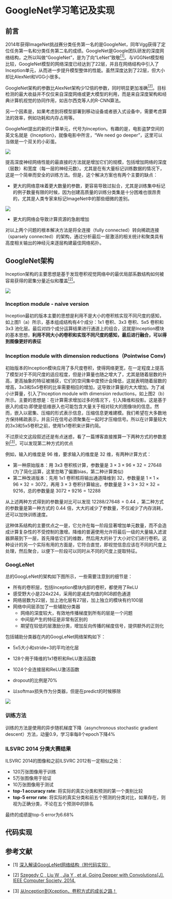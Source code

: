 # GoogleNet学习笔记及实现

## 前言

2014年获得ImageNet挑战赛分类任务第一名的是GoogleNet，同年Vgg获得了定位任务第一名和分类任务第二名的成绩。GoogleNet是Google团队研发的深度网络结构，之所以叫做“GoogleNet”，是为了向“LeNet”致敬[<sup>[1]</sup>](#refer-1)。与VGGNet模型相比较，GoogleNet模型的网络深度已经达到了22层，并且在网络结构中引入了Inception单元，从而进一步提升模型整体的性能。虽然深度达到了22层，但大小却比AlexNet和VGG小很多。

GoogleNet架构的参数比AlexNet架构少12倍的参数，同时明显更加准确[<sup>[2]</sup>](#refer-2)。目标检测的最大收益并不仅仅来自深度网络或更大模型的利用，而是来自深度架构和经典计算机视觉的协同作用，如吉尔西克等人的R-CNN算法。

另一个因素是，如果考虑到将模型部署到移动设备或者嵌入式设备中，需要考虑算法的效率，例如功耗和内存占用等。

GoogleNet提出的新的计算单元，代号为Inception。有趣的是，电影盗梦空间的英文名就是《Inception》，就像电影中所言，“We need go deeper”，这里可以当做是一个双关的小彩蛋。

![](imgs/inception_movie.png)

提高深度神经网络性能的最直接的方法就是增加它们的规模，包括增加网络的深度（层数）和宽度（每一层的神经元数）。尤其是在有大量标记训练数据的情况下，这是一个简单而安全的训练方法。但是，这个解决方案也有两个主要的缺点：

* 更大的网络意味着更大数量的参数，更容易导致过拟合，尤其是训练集中标记的例子数量有限的时候，因为创建高质量的训练分类集是十分困难也很昂贵的，尤其是人类专家来标记ImageNet中的那些细微的差别。

![](imgs/fig1.png)

* 更大的网络会导致计算资源的急剧增加

对以上两个问题的根本解决方法是将全连接（fully connected）转向稀疏连接（sparsely connected）的架构，通过分析最后一层激活的相关统计和聚类具有高度相关输出的神经元来逐层构建最佳网络拓扑。

## GoogleNet架构

Inception架构的主要思想是基于发现卷积视觉网络中的最优局部系数结构如何被容易获得的密集分量近似和覆盖[<sup>[2]</sup>](#refer-2)。

![](imgs/fig2.png)

### Inception module - naive version

Inception最初的版本主要的思想是利用不是大小的卷积核实现不同尺度的感知，如上图1（a）所示，基本组成结构有4个成分：1x1 卷积、3x3 卷积、5x5 卷积和 3x3 池化层。最后对四个成分运算结果进行通道上的组合，这就是Inception模块的基本思想，**利用不同大小的卷积和实现不同尺度的感知，最后进行融合，可以得到图像更好的表征**

### Inception module with dimension reductions（Pointwise Conv)

初始版本的Inception模块应用了多尺度卷积，使得网络更宽，在一定程度上提高了模型对于不同尺度的适应程度，但是计算量也随之增大了，尤其是随着层数的升高，更高抽象的特征被捕获，它们的空间集中度预计会降低，这就表明随着层数的增高，3x3和5x5卷积的比率需要相应的增加，这导致计算量的大大增加。为了减小计算量，引入了Inception module with dimension reductions，如上图2（b）所示。主要的思想是：在计算需求增加过多的情况下，引入降维和投影。这是基于嵌入的成功:即使是低维嵌入也可能包含大量关于相对较大的图像块的信息。然而，嵌入以密集、压缩的形式表示信息，压缩信息更难建模。我们希望在大多数地方保持稀疏表示，并且只在信号必须聚集在一起时才压缩信号。所以在计算量较大的3x3和5x5卷积之前，使用1x1卷积来计算约简。

不过原论文这段叙述还是有点迷惑，看了一篇博客直接推算一下两种方式的参数差别[<sup>[3]</sup>](#refer-3)，可以发现第二种方式的优点

例如，输入的维度是 96 维，要求输入的维度是 32 维，有两种计算方式：

* 第一种原始版本：用 3x3 卷积核计算，参数量是 $3 \times 3 \times 96 \times 32 = 27648$ (为了简化运算，这里忽略了偏置bias，第二种计算类似)
* 第二种改进版本：先用 1x1 卷积核将输出通道降维到 32，参数量是 $1 \times 1 \times 96 \times 32 = 3072$，再用 $3 \times 3$ 卷积计算输出，参数量是 $3 \times 3 \times 32 \times 32 = 9216$，总的参数量是 $3072 + 9216 = 12288$

从上述两种方式得到的参数量对比可以发现 $12288/27648=0.44$ ，第二种方式的参数量是第一种方式的 0.44 倍，大大的减少了参数量，不仅减少了内存消耗，还可以加快训练速度。

这种体系结构的主要优点之一是，它允许在每一阶段显著增加单元数量，而不会造成计算复杂性的不受控制的激增。降维的普遍使用允许将最后一级的大量输入滤波器屏蔽到下一层，首先降低它们的维数，然后用大的补丁大小对它们进行卷积。这种设计的另一个实际有用的方面是，它符合直觉，即视觉信息应该在不同的尺度上处理，然后聚合，以便下一阶段可以同时从不同的尺度上提取特征。

### GoogLeNet

总的GoogLeNet的架构如下图所示，一些需要注意到的细节是：

* 所有的卷积层，包括Inception模块内部的卷积，都使用了ReLU
* 感受野大小是224x224，采用的是减去均值的RGB颜色通道
* 网络层数为22层，加上池化层有27层，加上独立的模块有约100层
* 网络中间层添加了一些辅助分类器
  * 网络的深度较大，有效地传播梯度到所有的层是一个问题
  * 中间层产生的特征是非常有区别的
  * 期望在较低的层激励分类，增加反向传播的梯度信号，提供额外的正则化

包括辅助分类器在内的GoogLeNet网络架构如下：

* 5x5大小和stride=3的平均池化层

* 128个用于降维的1x1卷积和ReLU激活函数
* 1024个全连接层和ReLU激活函数
* dropout的比例是70%
* 以softmax损失作为分类器，但是在predict的时候移除

![](imgs/inceptionoverall.png)

### 训练方法

训练的方法是使用的异步随机梯度下降（asynchronous stochastic gradient descent）方法，动量0.9，学习率每8个epoch下降4%

### ILSVRC 2014 分类大赛结果

ILSVRC 2014的图像和之前ILSVRC 2012有一定相似之处：

* 120万张图像用于训练
* 5万张图像用于验证
* 10万张图像用于测试
* **top-1 accuracy rate**: 将实际的真实分类和预测的第一个类别比较
* **top-5 error rate**: 将实际的真实分类和前五个预测的分类对比，如果存在，则视为正确分类，不论在五个预测中的排名

最终的成绩是top-5 error为6.68%

## 代码实现







## 参考文献

<div id="refer-1"></div>

- [1] [深入解读GoogLeNet网络结构（附代码实现）](https://blog.csdn.net/qq_37555071/article/details/108214680?ops_request_misc=%257B%2522request%255Fid%2522%253A%2522162726512216780255241846%2522%252C%2522scm%2522%253A%252220140713.130102334.pc%255Fall.%2522%257D&request_id=162726512216780255241846&biz_id=0&utm_medium=distribute.pc_search_result.none-task-blog-2~all~first_rank_v2~rank_v29-1-108214680.pc_search_result_cache&utm_term=Googlenet&spm=1018.2226.3001.4187)

<div id="refer-2"></div>

- [2] [Szegedy C ,  Liu W ,  Jia Y , et al. Going Deeper with Convolutions[J]. IEEE Computer Society, 2014.](https://arxiv.org/pdf/1409.4842.pdf)

<div id="refer-3"></div>

- [3] [从Inception到Xception，卷积方式的成长之路！](https://blog.csdn.net/qq_37555071/article/details/107835402)





